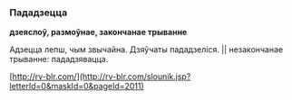 ### Пададзецца
**дзеяслоў, размоўнае, закончанае трыванне**

Адзецца лепш, чым звычайна. Дзяўчаты пададзеліся. || незакончанае трыванне: пададзявацца.

<a rel="author">[http://rv-blr.com/](http://rv-blr.com/slounik.jsp?letterId=0&maskId=0&pageId=2011)</a>
